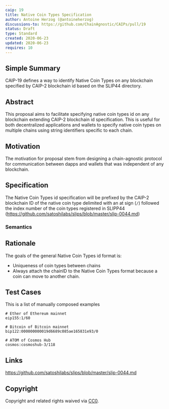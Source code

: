 ```yaml
---
caip: 19
title: Native Coin Types Specification
author: Antoine Herzog (@antoineherzog)
discussions-to: https://github.com/ChainAgnostic/CAIPs/pull/19
status: Draft
type: Standard
created: 2020-06-23
updated: 2020-06-23
requires: 10
---
```


## Simple Summary

CAIP-19 defines a way to identify Native Coin Types on any blockchain specified by CAIP-2 blockchain id based on the SLIP44 directory.

## Abstract

This proposal aims to facilitate specifying native coin types id on any blockchain extending CAIP-2 blockchain id specification. This is useful for both decentralized applications and wallets to specify native coin types on multiple chains using string identifiers specific to each chain.

## Motivation

The motivation for proposal stem from designing a chain-agnostic protocol for communication between dapps and wallets that was independent of any blockchain.

## Specification

The Native Coin Types id specification will be prefixed by the CAIP-2 blockchain ID of the native coin type delimited with an at sign (`/`)  followed the index number of the coin types registered in SLIPP44 (https://github.com/satoshilabs/slips/blob/master/slip-0044.md)

### Semantics

## Rationale

The goals of the general Native Coin Types id format is:
 - Uniqueness of coin types between chains
 - Always attach the chainID to the Native Coin Types format because a coin can move to another chain.

## Test Cases

This is a list of manually composed examples

```
# Ether of Ethereum mainnet
eip155:1/60

# Bitcoin of Bitcoin mainnet
bip122:000000000019d6689c085ae165831e93/0

# ATOM of Cosmos Hub
cosmos:cosmoshub-3/118
```

## Links

https://github.com/satoshilabs/slips/blob/master/slip-0044.md

## Copyright

Copyright and related rights waived via [CC0](https://creativecommons.org/publicdomain/zero/1.0/).